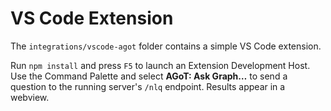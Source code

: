 # VS Code Extension

The `integrations/vscode-agot` folder contains a simple VS Code extension.

Run `npm install` and press `F5` to launch an Extension Development Host. Use the Command Palette and select **AGoT: Ask Graph…** to send a question to the running server's `/nlq` endpoint. Results appear in a webview.

